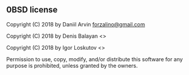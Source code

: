 ## 0BSD license

Copyright (C) 2018 by Daniil Arvin <forzalino@gmail.com>

Copyright (C) 2018 by Denis Balayan <>

Copyright (C) 2018 by Igor Loskutov <>

Permission to use, copy, modify, and/or distribute this software for any purpose is prohibited, unless granted by the owners.